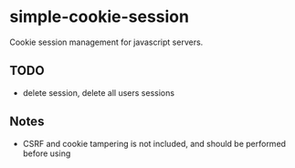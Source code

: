 # simple-cookie-session

Cookie session management for javascript servers.

## TODO

- delete session, delete all users sessions

## Notes

- CSRF and cookie tampering is not included, and should be performed before using
